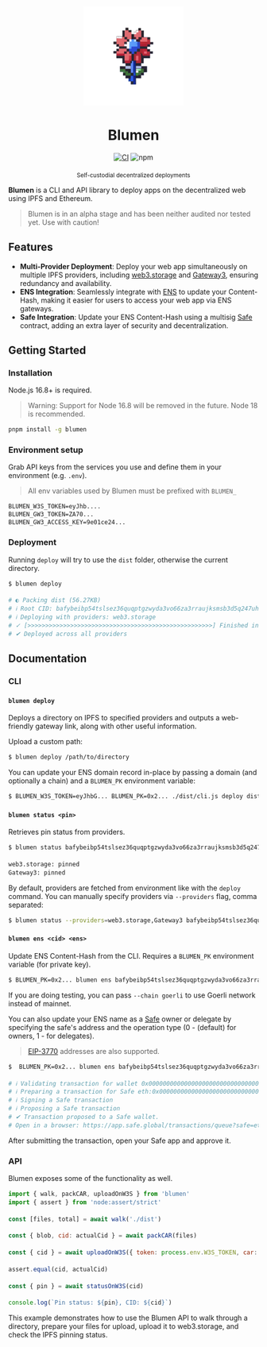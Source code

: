 <div align="center">

<img src="logo.png" height="200" width="200" />
<h1>Blumen</h1>

[![CI](https://github.com/StauroXYZ/blumen/actions/workflows/ci.yml/badge.svg)](https://github.com/StauroXYZ/blumen/actions/workflows/ci.yml) ![npm](https://img.shields.io/npm/dt/blumen?style=for-the-badge&logo=npm&color=%232B4AD4&label)


<sub>Self-custodial decentralized deployments</sub>
</div>


**Blumen** is a CLI and API library to deploy apps on the decentralized web using IPFS and Ethereum.

> Blumen is in an alpha stage and has been neither audited nor tested yet. Use with caution!

## Features

- **Multi-Provider Deployment**: Deploy your web app simultaneously on multiple IPFS providers, including [web3.storage](https://web3.storage) and [Gateway3](https://gateway3.io), ensuring redundancy and availability.
- **ENS Integration**: Seamlessly integrate with [ENS](https://ens.domains) to update your Content-Hash, making it easier for users to access your web app via ENS gateways.
- **Safe Integration**: Update your ENS Content-Hash using a multisig [Safe](https://safe.global) contract, adding an extra layer of security and decentralization.

## Getting Started

### Installation

Node.js 16.8+ is required.

> Warning: Support for Node 16.8 will be removed in the future. Node 18 is recommended.

```sh
pnpm install -g blumen
```

### Environment setup

Grab API keys from the services you use and define them in your environment (e.g. `.env`).

> All env variables used by Blumen must be prefixed with `BLUMEN_`

```env
BLUMEN_W3S_TOKEN=eyJhb....
BLUMEN_GW3_TOKEN=ZA70...
BLUMEN_GW3_ACCESS_KEY=9e01ce24...
```

### Deployment

Running `deploy` will try to use the `dist` folder, otherwise the current directory.

```sh
$ blumen deploy

# ◐ Packing dist (56.27KB)                                                                                                            
# ℹ Root CID: bafybeibp54tslsez36quqptgzwyda3vo66za3rraujksmsb3d5q247uht4                                                          
# ℹ Deploying with providers: web3.storage                                                                                           
# ✓ [>>>>>>>>>>>>>>>>>>>>>>>>>>>>>>>>>>>>>>>>>>>>>>>>>>>>] Finished in 3s
# ✔ Deployed across all providers
```

## Documentation

### CLI

#### `blumen deploy`

Deploys a directory on IPFS to specified providers and outputs a web-friendly gateway link, along with other useful information.

Upload a custom path:

```sh
$ blumen deploy /path/to/directory
```

You can update your ENS domain record in-place by passing a domain (and optionally a chain) and a `BLUMEN_PK` environment variable:

```sh
$ BLUMEN_W3S_TOKEN=eyJhbG... BLUMEN_PK=0x2... ./dist/cli.js deploy dist --ens v1rtl.eth --chain goerli
```

#### `blumen status <pin>`

Retrieves pin status from providers.

```sh
$ blumen status bafybeibp54tslsez36quqptgzwyda3vo66za3rraujksmsb3d5q247uht4

web3.storage: pinned
Gateway3: pinned
```

By default, providers are fetched from environment like with the `deploy` command. You can manually specify providers via `--providers` flag, comma separated:

```sh
$ blumen status --providers=web3.storage,Gateway3 bafybeibp54tslsez36quqptgzwyda3vo66za3rraujksmsb3d5q247uht4
```

#### `blumen ens <cid> <ens>`

Update ENS Content-Hash from the CLI. Requires a `BLUMEN_PK` environment variable (for private key).

```sh
$ BLUMEN_PK=0x2... blumen ens bafybeibp54tslsez36quqptgzwyda3vo66za3rraujksmsb3d5q247uht4 v1rtl.eth
```

If you are doing testing, you can pass `--chain goerli` to use Goerli network instead of mainnet.

You can also update your ENS name as a [Safe](https://safe.global) owner or delegate by specifying the safe's address and the operation type (0 - (default) for owners, 1 - for delegates).

> [EIP-3770](https://eips.ethereum.org/EIPS/eip-3770) addresses are also supported.

```sh
$  BLUMEN_PK=0x2... blumen ens bafybeibp54tslsez36quqptgzwyda3vo66za3rraujksmsb3d5q247uht4 v1rtl.eth --safe eth:0x0000000000000000000000000000000000000000 --operation-type 1

# ℹ Validating transaction for wallet 0x0000000000000000000000000000000000000000 with balance 0.284910788000486236
# ℹ Preparing a transaction for Safe eth:0x0000000000000000000000000000000000000000                             
# ℹ Signing a Safe transaction                                                                                  
# ℹ Proposing a Safe transaction                                                                                
# ✔ Transaction proposed to a Safe wallet.                                                                      
# Open in a browser: https://app.safe.global/transactions/queue?safe=eth:0x0000000000000000000000000000000000000000
```

After submitting the transaction, open your Safe app and approve it.

### API

Blumen exposes some of the functionality as well.

```js
import { walk, packCAR, uploadOnW3S } from 'blumen'
import { assert } from 'node:assert/strict'

const [files, total] = await walk('./dist')

const { blob, cid: actualCid } = await packCAR(files)

const { cid } = await uploadOnW3S({ token: process.env.W3S_TOKEN, car: blob })

assert.equal(cid, actualCid)

const { pin } = await statusOnW3S(cid)

console.log(`Pin status: ${pin}, CID: ${cid}`)
```

This example demonstrates how to use the Blumen API to walk through a directory, prepare your files for upload, upload it to web3.storage, and check the IPFS pinning status.
